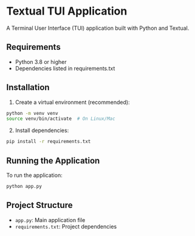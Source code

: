 # Textual TUI Application

A Terminal User Interface (TUI) application built with Python and Textual.

## Requirements

- Python 3.8 or higher
- Dependencies listed in requirements.txt

## Installation

1. Create a virtual environment (recommended):
```bash
python -m venv venv
source venv/bin/activate  # On Linux/Mac
```

2. Install dependencies:
```bash
pip install -r requirements.txt
```

## Running the Application

To run the application:

```bash
python app.py
```

## Project Structure

- `app.py`: Main application file
- `requirements.txt`: Project dependencies
